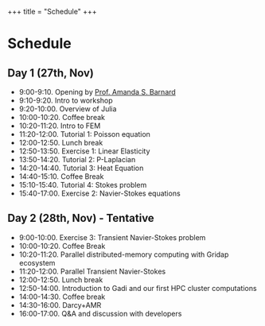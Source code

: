 +++
title = "Schedule"
+++

# Schedule 

## Day 1 (27th, Nov)

- 9:00-9:10. Opening by [Prof. Amanda S. Barnard](https://comp.anu.edu.au/people/amanda-barnard/)
- 9:10-9:20. Intro to workshop 
- 9:20-10:00. Overview of Julia
- 10:00-10:20. Coffee break
- 10:20-11:20. Intro to FEM
- 11:20-12:00. Tutorial 1: Poisson equation
- 12:00-12:50. Lunch break
- 12:50-13:50. Exercise 1: Linear Elasticity
- 13:50-14:20. Tutorial 2: P-Laplacian 
- 14:20-14:40. Tutorial 3: Heat Equation
- 14:40-15:10. Coffee Break
- 15:10-15:40. Tutorial 4: Stokes problem
- 15:40-17:00. Exercise 2: Navier-Stokes equations

## Day 2 (28th, Nov) - Tentative

- 9:00-10:00. Exercise 3: Transient Navier-Stokes problem
- 10:00-10:20. Coffee Break
- 10:20-11:20. Parallel distributed-memory computing with Gridap ecosystem
- 11:20-12:00. Parallel Transient Navier-Stokes
- 12:00-12:50. Lunch break
- 12:50-14:00. Introduction to Gadi and our first HPC cluster computations
- 14:00-14:30. Coffee break
- 14:30-16:00. Darcy+AMR
- 16:00-17:00. Q&A and discussion with developers

 

 

